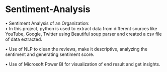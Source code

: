 # Sentiment-Analysis

•	Sentiment Analysis of an Organization:					      
•	In this project, python is used to extract data from different sources like YouTube, Google, Twitter using Beautiful soup parser and created a csv file of data extracted.

•	Use of NLP to clean the reviews, make it descriptive, analyzing the sentiment and generating sentiment score.

•	Use of Microsoft Power BI for visualization of end result and get insights.
